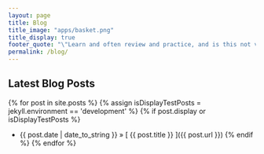 ```yaml
---
layout: page
title: Blog
title_image: "apps/basket.png"
title_display: true
footer_quote: "\"Learn and often review and practice, and is this not very happy?\"---Confucius"
permalink: /blog/
---
```


## Latest Blog Posts

{% for post in site.posts %}
{% assign isDisplayTestPosts = jekyll.environment == 'development' %}
{% if post.display or isDisplayTestPosts %}
  * {{ post.date | date_to_string }} &raquo; [ {{ post.title }} ]({{ post.url }})
{% endif %}
{% endfor %}